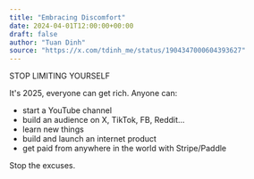 ```yaml
---
title: "Embracing Discomfort"
date: 2024-04-01T12:00:00+00:00
draft: false
author: "Tuan Dinh"
source: "https://x.com/tdinh_me/status/1904347000604393627"
---
```


STOP LIMITING YOURSELF

It's 2025, everyone can get rich. Anyone can:
- start a YouTube channel
- build an audience on X, TikTok, FB, Reddit...
- learn new things
- build and launch an internet product
- get paid from anywhere in the world with Stripe/Paddle

Stop the excuses.